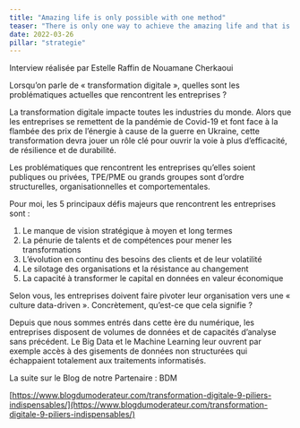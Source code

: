 ```yaml
---
title: "Amazing life is only possible with one method"
teaser: "There is only one way to achieve the amazing life and that is to withness the sunset in Spain during the final days of August before September kicks in."
date: 2022-03-26
pillar: "strategie"
---
```


Interview réalisée par Estelle Raffin de Nouamane Cherkaoui

Lorsqu’on parle de « transformation digitale », quelles sont les problématiques actuelles que rencontrent les entreprises ?

La transformation digitale impacte toutes les industries du monde. Alors que les entreprises se remettent de la pandémie de Covid-19 et font face à la flambée des prix de l’énergie à cause de la guerre en Ukraine, cette transformation devra jouer un rôle clé pour ouvrir la voie à plus d’efficacité, de résilience et de durabilité.

Les problématiques que rencontrent les entreprises qu’elles soient publiques ou privées, TPE/PME ou grands groupes sont d’ordre structurelles, organisationnelles et comportementales.

Pour moi, les 5 principaux défis majeurs que rencontrent les entreprises sont :

1. Le manque de vision stratégique à moyen et long termes
2. La pénurie de talents et de compétences pour mener les transformations
3. L’évolution en continu des besoins des clients et de leur volatilité
4. Le silotage des organisations et la résistance au changement
5. La capacité à transformer le capital en données en valeur économique

Selon vous, les entreprises doivent faire pivoter leur organisation vers une « culture data-driven ». Concrètement, qu’est-ce que cela signifie ?

Depuis que nous sommes entrés dans cette ère du numérique, les entreprises disposent de volumes de données et de capacités d’analyse sans précédent. Le Big Data et le Machine Learning leur ouvrent par exemple accès à des gisements de données non structurées qui échappaient totalement aux traitements informatisés.

La suite sur le Blog de notre Partenaire : BDM

[https://www.blogdumoderateur.com/transformation-digitale-9-piliers-indispensables/](https://www.blogdumoderateur.com/transformation-digitale-9-piliers-indispensables/)

